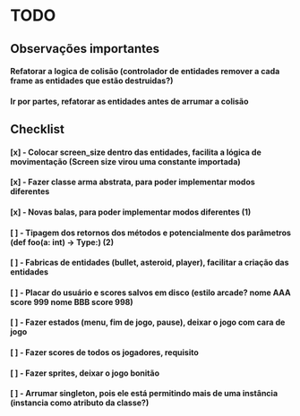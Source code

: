 # TODO

## Observações importantes

#### Refatorar a logica de colisão (controlador de entidades remover a cada frame as entidades que estão destruidas?)
#### Ir por partes, refatorar as entidades antes de arrumar a colisão


## Checklist

#### [x] - Colocar screen_size dentro das entidades, facilita a lógica de movimentação (Screen size virou uma constante importada)
#### [x] - Fazer classe arma abstrata, para poder implementar modos diferentes
#### [x] - Novas balas, para poder implementar modos diferentes (1)
#### [ ] - Tipagem dos retornos dos métodos e potencialmente dos parâmetros (def foo(a: int) -> Type:) (2)
#### [ ] - Fabricas de entidades (bullet, asteroid, player), facilitar a criação das entidades
#### [ ] - Placar do usuário e scores salvos em disco (estilo arcade? nome AAA score 999 nome BBB score 998)
#### [ ] - Fazer estados (menu, fim de jogo, pause), deixar o jogo com cara de jogo
#### [ ] - Fazer scores de todos os jogadores, requisito
#### [ ] - Fazer sprites, deixar o jogo bonitão
#### [ ] - Arrumar singleton, pois ele está permitindo mais de uma instância (instancia como atributo da classe?)
